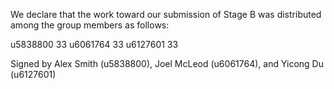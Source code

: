 We declare that the work toward our submission of Stage B was distributed among the group members as follows:

u5838800 33
u6061764 33
u6127601 33

Signed by Alex Smith (u5838800), Joel McLeod (u6061764), and Yicong Du (u6127601)